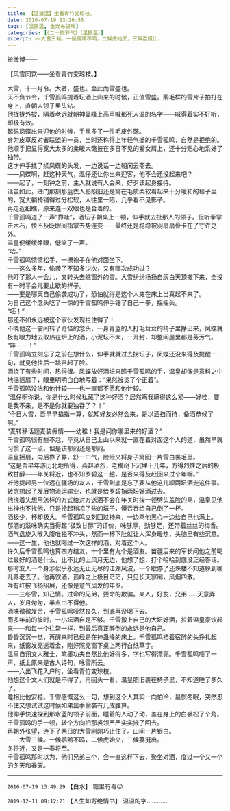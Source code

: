 ```yaml
---
title: 【温狼温】坐看青竹变琼枝。
date: 2016-07-19 13:26:55
tags: [温狼温, 金光布袋戏]
categories: [《二十四节气》（温狼温）]
excerpt: ——大雪三候。一候鹖鴠不鸣，二候虎始交，三候荔挺出。
---
```


<p dir="ltr"  >搬微博——</p> 
<p dir="ltr"  >【风雪同饮——坐看青竹变琼枝。】</p> 
<p dir="ltr"  >大雪，十一月令。大者，盛也。至此而雪盛也。<br />天不负节令，千雪孤鸣提着坛酒上山来的时候，正值雪盛。鹅毛样的雪片子拍打在身上，直朝人领子里头钻。<br />他拢拢外披，隔着老远就朝神蛊峰上高声喊那死人温的名字——喊得着实不好听，却极有效。<br />起码凤蝶出来迎他的时候，手里多了一件毛皮外氅。<br />身为皮草反对者联盟的一员，当时还称得上年轻气盛的千雪孤鸣，自然是拒绝的。他顺手把显得宽大太多的柔暖大氅披在多日不见的爱女肩上，还十分贴心地系好了抽带。<br />这才伸手揉了揉凤蝶的头发，一边说话一边朝闲云斋去。<br />——凤蝶啊，赶这种天气，温仔还让你出来迎客，他不会还没起来吧？<br />——起了，一刻钟之前，主人就说有人会来，好歹该起身接待。<br />话虽如此，进门那刻那蓝衣人影照旧还是窝在毛质柔软看起来十分暖和的毯子里的，宽大躺椅铺得过分松软，人往里一陷，几乎看不见影子。<br />再走近细瞧，原来连一双眼也是合着的。<br />千雪孤鸣道了一声“靠哇”，酒坛子朝桌上一顿，伸手就去扯那人的领子。但听拳掌击木石，快不及眨眼间指掌去势连变——最终还是稳稳被羽扇扇骨卡在了寸许之外。<br />温皇便缓缓睁眼，低笑了一声。<br />“哈。”<br />千雪孤鸣愤愤松手，一撩袍子在他对面坐下。<br />——这么多年，偷袭了不知多少次，又有哪次成功过？<br />他盯了那人一会儿，又转头去瞧窗外的雪。大雪纷纷扬扬自灰白天顶撒下来，全没有一时半会儿要止歇的样子。<br />——要是哪天自己偷袭成功了，恐怕就得是这个人瘫在床上当真起不来了。<br />为自己这个念头吃了一惊的千雪孤鸣伸手锤了自己一拳，摇摇头。<br />“呸！”<br />那还不如永远被这个家伙发现拦住得了！<br />不晓他这一霎间转了奇怪的念头，一身青蓝的人打毛茸茸的椅子里挣出来，凤蝶就极有眼力地去取热在炉上的酒，小泥坛不大，一开封，却整间屋里都是芬芳气。<br />“哇——！”<br />千雪孤鸣立刻忘了之前在想什么，伸手就就过去捞坛子，凤蝶还没来得及提醒一句，就见他往后一跳苦起了脸。<br />酒烧了有些时间，热得很。凤蝶放好酒坛来瞧千雪孤鸣的手，温皇却像是意料之中地摇摇扇子，眼里明明白白地写着：“果然被烫了个正着”。<br />千雪孤鸣没法和他计较——也一直都不愿和他计较。<br />“温仔啊你说，你是什么时候私藏了这种好酒？居然瞒我瞒得这么紧——好哇，要是我不来，是不是你就要独吞了？！”<br />“今日大雪，吾早早掐指一算，就知好友必然会来，是以洒扫而待，备酒恭候了啊。”<br />“麦转移话题麦装假情——幼稚！我是问你哪里来的好酒？”<br />千雪孤鸣很有些不忿，毕竟从自己上山以来就一直在着对面这个人的道，虽然早就习惯了这一点，但是该郁闷还是郁闷。<br />温皇摇扇，向后靠了靠，舒一口气，险险又将身子窝回一片雪白裘毛里。<br />“这是吾早年游历北地所得，燕赵酒烈，老梅树下沉埋十几年，方得烈性之后的极致甘醇——年关将近，也不知罗碧这一趟，是否来得及赶回来过个年啊。”<br />听他提起另一位远在疆场的友人，千雪到底是忘了要从他这儿顺两坛酒走这件事。转念想起了发展物流运输业，也就是给罗碧捎两坛好酒过去。<br />他挠着头想用怎样的方式给对方送酒不会在年关时挨一顿劈头盖脸的骂，温皇见他出神也不扰他，只是拎起稍凉了些的坛子，慢吞吞给自己倒了一杯。<br />酒极少，杯却极大。千雪孤鸣立刻回过神来，一边骂他黑心一边给自己也满上。<br />那酒的滋味确实当得起“极致甘醇”的评价，味够厚，劲够足，还带着丝丝的梅香。酒气盘旋入喉入腹唯独不冲头，然而一杯下肚就让人浑身暖热，头脑里有些沉意。<br />——这一生，他也就喝过一次这样的酒，对着这个人。<br />许久后千雪孤鸣也算四方结友，十个里有九个是酒友。苗疆后来的军长问他之前喝过最好的酒是什么，比不比的上风月无边，他想了想，打个哈哈到底没正经答话。<br />那时友人一个身涉似乎永远无止无尽的江湖风波，一个歇停了还珠楼不知道躲到哪儿养老去了。他再饮酒，孤峰之上极目茫茫，只见长天寥廓，风烟四散。<br />唯有红披飞扬招展，还像是意气风发的年岁。<br />——三冬雪，知己情。过命的兄弟，要命的欺骗。亲人，好友，兄弟……天意弄人，岁月匆匆，半点由不得他。<br />酒味微微发苦，千雪孤鸣哑然良久，到底再没喝下去。<br />而多年前的彼时，一小坛酒自是不够。千雪搬上自己的大坛好酒，拉着温皇豪饮起来——和每一个往常一样，到最后真正醉倒的永远是他自己。<br />昏昏沉沉一觉，再醒来时已经是在神蛊峰的床上。千雪孤鸣捂着宿醉的头挣扎起来，纸窗发亮透着金，刚好照亮窗下桌上两行白纸草字。<br />温皇自诩文人雅士，笔墨功夫自然比他好得多，字也写得漂亮。千雪孤鸣啧了一声，纸上原来是古人诗句，咏雪所云。<br />——六出飞花入户时，坐看青竹变琼枝。<br />他想这个文人们就是不得了，再回头一看，温皇照旧裹在椅子里，不知道睡了多久了。<br />睡相比他安稳。千雪感慨这么一句，想到这个人其实一向怕冷，最惯冬眠，突然忍不住又想试试这时候如果出手偷袭有几成胜算。<br />他伸手快速探到那水蓝的领子前面，睡着的人动了动，盖在身上的白裘松了个角。<br />千雪孤鸣的手一顿，转个方向把那裘领严严实实掖了回去。<br />再朝外张望，连下了两日的大雪刚刚巧止住了。山间一片银白。<br />——大雪三候。一候鹖鴠不鸣，二候虎始交，三候荔挺出。<br />冬将近，又是一春将至。<br />千雪孤鸣那时以为，他们兄弟三个，会一直这样下去，聚坐对酒，度过一个又一个的冬天和春天。</p>

<!-- more -->

---

`2016-07-19 13:49:29` 【白水】 糖里有毒😔

`2019-12-11 09:12:21` 【人生如寄绝情书】 温温的字…………
